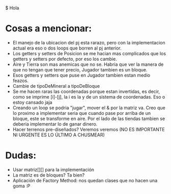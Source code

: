 $ Hola


# Cosas a mencionar:
* El manejo de la ubicacion del pj esta rarazo, pero con la implementacion actual era eso o dos loops que borren al pj anterior.
* Los getters y setters de Posicion se me hacian mas complicados que los getters y setters por defecto, por eso los cambie.
* Aire y Tierra son mas anemicas que no se. Habria que ver la manera de que no tengan que tener precio, Jugador tambien es un bloque.
* Esos getters y setters que puse en Jugador tambien estan medio feazos.
* Cambie de tipoDeMineral a tipoDeBloque
* Se me hacen raras las coordenadas porque estan invertidas, es decir, como se imprime [i]-[j], la i es la y de un sistema de coordenadas. Eso o estoy cansado jaja
* Creando un loop se podria "jugar", mover el & por la matriz va. Creo que lo proximo a implementar seria que cuando pase por arriba de un bloque, este se transforme en aire. Por el lado de las tiendas tambien se deberia implementar lo de ganar dinero.
* Hacer terrenos pre-diseñados? Veremos veremos (NO ES IMPORTANTE NI URGENTE ES LO ÚLTIMO A CHUSMEAR)

# Dudas:

* Usar matriz[][] para la implementación
* La matriz es de bloques? Ta bien?
* Aplicación de Factory Method: nos quedan clases que no hacen una goma :P
